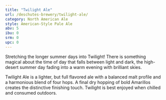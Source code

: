 ```yaml
---
title: "Twilight Ale"
url: /deschutes-brewery/twilight-ale/
category: North American Ale
style: American-Style Pale Ale
abv: 5
ibu: 0
srm: 0
upc: 0
---
```

Stretching the longer summer days into Twilight!  There is something magical about the time of day that falls between light and dark, the high-desert summer day fading into a warm evening with brilliant skies.

Twilight Ale is a lighter, but full flavored ale with a balanced malt profile and a harmonious blend of four hops.  A final dry hopping of bold Amarillos creates the distinctive finishing touch.  Twilight is best enjoyed when chilled and consumed outdoors.
